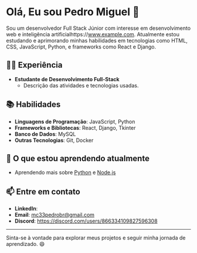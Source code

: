 # Olá, Eu sou Pedro Miguel 👋

Sou um desenvolvedor Full Stack Júnior com interesse em desenvolvimento web e inteligência artificialhttps://www.example.com. Atualmente estou estudando e aprimorando minhas habilidades em tecnologias como HTML, CSS, JavaScript, Python, e frameworks como React e Django.

## 🧑‍💻 Experiência

- **Estudante de Desenvolvimento Full-Stack**
  - Descrição das atividades e tecnologias usadas.

## 📚 Habilidades

- **Linguagens de Programação**: JavaScript, Python
- **Frameworks e Bibliotecas**: React, Django, Tkinter
- **Banco de Dados**: MySQL
- **Outras Tecnologias**: Git, Docker

## 🌱 O que estou aprendendo atualmente

- Aprendendo mais sobre [Python](https://www.python.org/) e [Node.js](https://nodejs.org/)

## 📫 Entre em contato

- **LinkedIn**: 
- **Email**: [mc33pedrobr@gmail.com](mailto:mc33pedrobr@gmail.com)
- **Discord**: https://discord.com/users/866334109827596308 

---

Sinta-se à vontade para explorar meus projetos e seguir minha jornada de aprendizado. 😄
